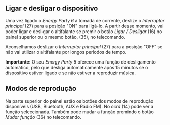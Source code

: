 ## Ligar e desligar o dispositivo

Uma vez ligado o *Energy Party 6* à tomada de corrente, deslize o *Interruptor principal* (27) para a posição "ON" para ligá-lo. A partir desse momento, vai poder ligar e desligar o altifalante se premir o botão *Ligar / Desligar* (16) no painel superior ou o mesmo botão, (35), no telecomando.

Aconselhamos deslizar o *Interruptor principal* (27) para a posição "OFF" se não vai utilizar o altifalante por longos períodos de tempo.

**Importante:** O seu *Energy Party 6* oferece uma função de desligamento automático, pelo que desliga automaticamente após 15 minutos se o dispositivo estiver ligado e se não estiver a reproduzir música.

## Modos de reprodução

Na parte superior do painel estão os botões dos modos de reprodução disponíveis (USB, Bluetooth, AUX e Rádio FM). No *ecrã* (14) pode ver a função seleccionada. Também pode mudar a função premindo o botão *Mudar função* (36) no telecomando. 
